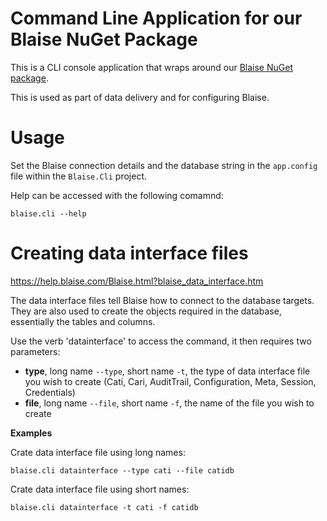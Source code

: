 # Command Line Application for our Blaise NuGet Package

This is a CLI console application that wraps around our [Blaise NuGet package](https://github.com/ONSdigital/blaise-nuget-api).

This is used as part of data delivery and for configuring Blaise.

# Usage

Set the Blaise connection details and the database string in the `app.config` file within the `Blaise.Cli` project.

Help can be accessed with the following comamnd:

```
blaise.cli --help
```

# Creating data interface files

https://help.blaise.com/Blaise.html?blaise_data_interface.htm

The data interface files tell Blaise how to connect to the database targets. They are also used to create the objects required in the database, essentially the tables and columns.

Use the verb 'datainterface' to access the command, it then requires two parameters: 

- **type**, long name `--type`, short name `-t`, the type of data interface file you wish to create (Cati, Cari, AuditTrail, Configuration, Meta, Session, Credentials)
- **file**, long name `--file`, short name `-f`, the name of the file you wish to create

**Examples**

Crate data interface file using long names:

```
blaise.cli datainterface --type cati --file catidb
```

Crate data interface file using short names:

```
blaise.cli datainterface -t cati -f catidb
```
